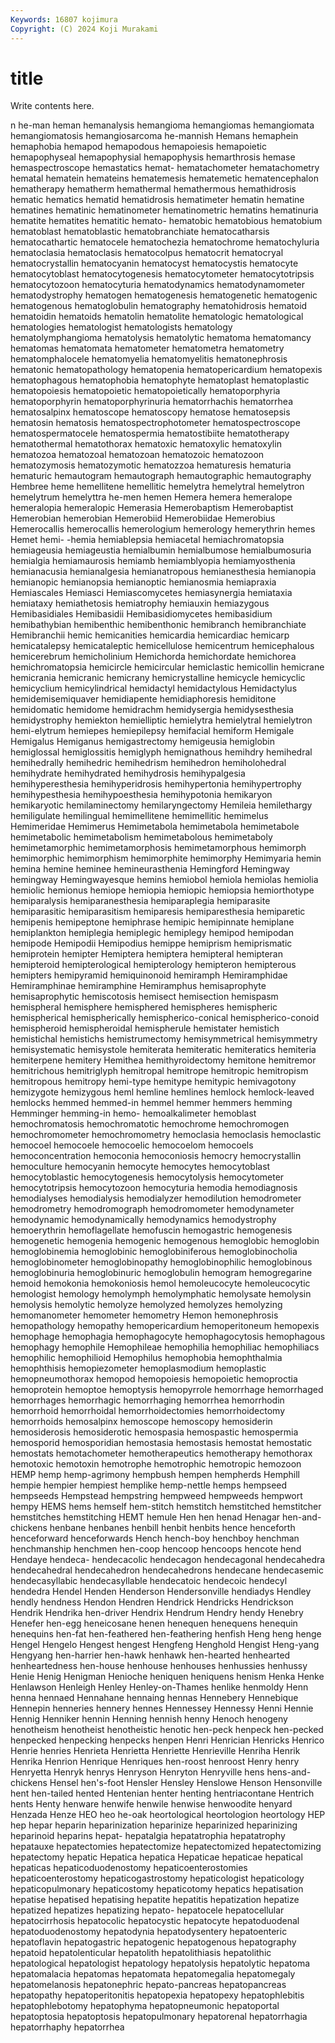 ```yaml
---
Keywords: 16807 kojimura
Copyright: (C) 2024 Koji Murakami
---
```


# title

Write contents here.



n he-man heman hemanalysis hemangioma
hemangiomas hemangiomata hemangiomatosis hemangiosarcoma he-mannish Hemans hemaphein hemaphobia hemapod hemapodous
hemapoiesis hemapoietic hemapophyseal hemapophysial hemapophysis hemarthrosis hemase hemaspectroscope hemastatics hemat-
hematachometer hematachometry hematal hematein hemateins hematemesis hematemetic hematencephalon hematherapy hematherm
hemathermal hemathermous hemathidrosis hematic hematics hematid hematidrosis hematimeter hematin hematine
hematines hematinic hematinometer hematinometric hematins hematinuria hematite hematites hematitic hemato-
hematobic hematobious hematobium hematoblast hematoblastic hematobranchiate hematocatharsis hematocathartic hematocele hematochezia
hematochrome hematochyluria hematoclasia hematoclasis hematocolpus hematocrit hematocryal hematocrystallin hematocyanin hematocyst
hematocystis hematocyte hematocytoblast hematocytogenesis hematocytometer hematocytotripsis hematocytozoon hematocyturia hematodynamics hematodynamometer
hematodystrophy hematogen hematogenesis hematogenetic hematogenic hematogenous hematoglobulin hematography hematohidrosis hematoid
hematoidin hematoids hematolin hematolite hematologic hematological hematologies hematologist hematologists hematology
hematolymphangioma hematolysis hematolytic hematoma hematomancy hematomas hematomata hematometer hematometra hematometry
hematomphalocele hematomyelia hematomyelitis hematonephrosis hematonic hematopathology hematopenia hematopericardium hematopexis hematophagous
hematophobia hematophyte hematoplast hematoplastic hematopoiesis hematopoietic hematopoietically hematoporphyria hematoporphyrin hematoporphyrinuria
hematorrhachis hematorrhea hematosalpinx hematoscope hematoscopy hematose hematosepsis hematosin hematosis hematospectrophotometer
hematospectroscope hematospermatocele hematospermia hematostibiite hematotherapy hematothermal hematothorax hematoxic hematoxylic hematoxylin
hematozoa hematozoal hematozoan hematozoic hematozoon hematozymosis hematozymotic hematozzoa hematuresis hematuria
hematuric hemautogram hemautograph hemautographic hemautography Hembree heme hemellitene hemellitic hemelytra
hemelytral hemelytron hemelytrum hemelyttra he-men hemen Hemera hemera hemeralope hemeralopia
hemeralopic Hemerasia Hemerobaptism Hemerobaptist Hemerobian hemerobian Hemerobiid Hemerobiidae Hemerobius Hemerocallis
hemerocallis hemerologium hemerology hemerythrin hemes Hemet hemi- -hemia hemiablepsia hemiacetal
hemiachromatopsia hemiageusia hemiageustia hemialbumin hemialbumose hemialbumosuria hemialgia hemiamaurosis hemiamb hemiamblyopia
hemiamyosthenia hemianacusia hemianalgesia hemianatropous hemianesthesia hemianopia hemianopic hemianopsia hemianoptic hemianosmia
hemiapraxia Hemiascales Hemiasci Hemiascomycetes hemiasynergia hemiataxia hemiataxy hemiathetosis hemiatrophy hemiauxin
hemiazygous Hemibasidiales Hemibasidii Hemibasidiomycetes hemibasidium hemibathybian hemibenthic hemibenthonic hemibranch hemibranchiate
Hemibranchii hemic hemicanities hemicardia hemicardiac hemicarp hemicatalepsy hemicataleptic hemicellulose hemicentrum
hemicephalous hemicerebrum hemicholinium Hemichorda hemichordate hemichorea hemichromatopsia hemicircle hemicircular hemiclastic
hemicollin hemicrane hemicrania hemicranic hemicrany hemicrystalline hemicycle hemicyclic hemicyclium hemicylindrical
hemidactyl hemidactylous Hemidactylus hemidemisemiquaver hemidiapente hemidiaphoresis hemiditone hemidomatic hemidome hemidrachm
hemidysergia hemidysesthesia hemidystrophy hemiekton hemielliptic hemielytra hemielytral hemielytron hemi-elytrum hemiepes
hemiepilepsy hemifacial hemiform Hemigale Hemigalus Hemiganus hemigastrectomy hemigeusia hemiglobin hemiglossal
hemiglossitis hemiglyph hemignathous hemihdry hemihedral hemihedrally hemihedric hemihedrism hemihedron hemiholohedral
hemihydrate hemihydrated hemihydrosis hemihypalgesia hemihyperesthesia hemihyperidrosis hemihypertonia hemihypertrophy hemihypesthesia hemihypoesthesia
hemihypotonia hemikaryon hemikaryotic hemilaminectomy hemilaryngectomy Hemileia hemilethargy hemiligulate hemilingual hemimellitene
hemimellitic hemimelus Hemimeridae Hemimerus Hemimetabola hemimetabola hemimetabole hemimetabolic hemimetabolism hemimetabolous
hemimetaboly hemimetamorphic hemimetamorphosis hemimetamorphous hemimorph hemimorphic hemimorphism hemimorphite hemimorphy Hemimyaria
hemin hemina hemine heminee hemineurasthenia Hemingford Hemingway hemingway Hemingwayesque hemins
hemiobol hemiola hemiolas hemiolia hemiolic hemionus hemiope hemiopia hemiopic hemiopsia
hemiorthotype hemiparalysis hemiparanesthesia hemiparaplegia hemiparasite hemiparasitic hemiparasitism hemiparesis hemiparesthesia hemiparetic
hemipenis hemipeptone hemiphrase hemipic hemipinnate hemiplane hemiplankton hemiplegia hemiplegic hemiplegy
hemipod hemipodan hemipode Hemipodii Hemipodius hemippe hemiprism hemiprismatic hemiprotein hemipter
Hemiptera hemiptera hemipteral hemipteran hemipteroid hemipterological hemipterology hemipteron hemipterous hemipters
hemipyramid hemiquinonoid hemiramph Hemiramphidae Hemiramphinae hemiramphine Hemiramphus hemisaprophyte hemisaprophytic hemiscotosis
hemisect hemisection hemispasm hemispheral hemisphere hemisphered hemispheres hemispheric hemispherical hemispherically
hemispherico-conical hemispherico-conoid hemispheroid hemispheroidal hemispherule hemistater hemistich hemistichal hemistichs hemistrumectomy
hemisymmetrical hemisymmetry hemisystematic hemisystole hemiterata hemiteratic hemiteratics hemiteria hemiterpene hemitery
Hemithea hemithyroidectomy hemitone hemitremor hemitrichous hemitriglyph hemitropal hemitrope hemitropic hemitropism
hemitropous hemitropy hemi-type hemitype hemitypic hemivagotony hemizygote hemizygous heml hemline
hemlines hemlock hemlock-leaved hemlocks hemmed hemmed-in hemmel hemmer hemmers hemming
Hemminger hemming-in hemo- hemoalkalimeter hemoblast hemochromatosis hemochromatotic hemochrome hemochromogen hemochromometer
hemochromometry hemoclasia hemoclasis hemoclastic hemocoel hemocoele hemocoelic hemocoelom hemocoels hemoconcentration
hemoconia hemoconiosis hemocry hemocrystallin hemoculture hemocyanin hemocyte hemocytes hemocytoblast hemocytoblastic
hemocytogenesis hemocytolysis hemocytometer hemocytotripsis hemocytozoon hemocyturia hemodia hemodiagnosis hemodialyses hemodialysis
hemodialyzer hemodilution hemodrometer hemodrometry hemodromograph hemodromometer hemodynameter hemodynamic hemodynamically hemodynamics
hemodystrophy hemoerythrin hemoflagellate hemofuscin hemogastric hemogenesis hemogenetic hemogenia hemogenic hemogenous
hemoglobic hemoglobin hemoglobinemia hemoglobinic hemoglobiniferous hemoglobinocholia hemoglobinometer hemoglobinopathy hemoglobinophilic hemoglobinous
hemoglobinuria hemoglobinuric hemoglobulin hemogram hemogregarine hemoid hemokonia hemokoniosis hemol hemoleucocyte
hemoleucocytic hemologist hemology hemolymph hemolymphatic hemolysate hemolysin hemolysis hemolytic hemolyze
hemolyzed hemolyzes hemolyzing hemomanometer hemometer hemometry Hemon hemonephrosis hemopathology hemopathy
hemopericardium hemoperitoneum hemopexis hemophage hemophagia hemophagocyte hemophagocytosis hemophagous hemophagy hemophile
Hemophileae hemophilia hemophiliac hemophiliacs hemophilic hemophilioid Hemophilus hemophobia hemophthalmia hemophthisis
hemopiezometer hemoplasmodium hemoplastic hemopneumothorax hemopod hemopoiesis hemopoietic hemoproctia hemoprotein hemoptoe
hemoptysis hemopyrrole hemorrhage hemorrhaged hemorrhages hemorrhagic hemorrhaging hemorrhea hemorrhodin hemorrhoid
hemorrhoidal hemorrhoidectomies hemorrhoidectomy hemorrhoids hemosalpinx hemoscope hemoscopy hemosiderin hemosiderosis hemosiderotic
hemospasia hemospastic hemospermia hemosporid hemosporidian hemostasia hemostasis hemostat hemostatic hemostats
hemotachometer hemotherapeutics hemotherapy hemothorax hemotoxic hemotoxin hemotrophe hemotrophic hemotropic hemozoon
HEMP hemp hemp-agrimony hempbush hempen hempherds Hemphill hempie hempier hempiest
hemplike hemp-nettle hemps hempseed hempseeds Hempstead hempstring hempweed hempweeds hempwort
hempy HEMS hems hemself hem-stitch hemstitch hemstitched hemstitcher hemstitches hemstitching
HEMT hemule Hen hen henad Henagar hen-and-chickens henbane henbanes henbill
henbit henbits hence henceforth henceforward henceforwards Hench hench-boy henchboy henchman
henchmanship henchmen hen-coop hencoop hencoops hencote hend Hendaye hendeca- hendecacolic
hendecagon hendecagonal hendecahedra hendecahedral hendecahedron hendecahedrons hendecane hendecasemic hendecasyllabic hendecasyllable
hendecatoic hendecoic hendecyl hendedra Hendel Henden Henderson Hendersonville hendiadys Hendley
hendly hendness Hendon Hendren Hendrick Hendricks Hendrickson Hendrik Hendrika hen-driver
Hendrix Hendrum Hendry hendy Henebry Henefer hen-egg heneicosane henen henequen
henequens henequin henequins hen-fat hen-feathered hen-feathering henfish Heng heng henge
Hengel Hengelo Hengest hengest Hengfeng Henghold Hengist Heng-yang Hengyang hen-harrier
hen-hawk henhawk hen-hearted henhearted henheartedness hen-house henhouse henhouses henhussies henhussy
Henie Henig Henigman Henioche heniquen heniquens henism Henka Henke Henlawson
Henleigh Henley Henley-on-Thames henlike henmoldy Henn henna hennaed Hennahane hennaing
hennas Hennebery Hennebique Hennepin henneries hennery hennes Hennessey Hennessy Henni
Hennie Hennig Henniker hennin Henning hennish henny Henoch henogeny henotheism
henotheist henotheistic henotic hen-peck henpeck hen-pecked henpecked henpecking henpecks henpen
Henri Henrician Henricks Henrico Henrie henries Henrieta Henrietta Henriette Henrieville
Henriha Henrik Henrika Henrion Henrique Henriques hen-roost henroost Henry henry
Henryetta Henryk henrys Henryson Henryton Henryville hens hens-and-chickens Hensel hen's-foot
Hensler Hensley Henslowe Henson Hensonville hent hen-tailed hented Hentenian henter
henting hentriacontane Hentrich hents Henty henware henwife henwile henwise henwoodite
henyard Henzada Henze HEO heo he-oak heortological heortologion heortology HEP
hep hepar heparin heparinization heparinize heparinized heparinizing heparinoid heparins hepat-
hepatalgia hepatatrophia hepatatrophy hepatauxe hepatectomies hepatectomize hepatectomized hepatectomizing hepatectomy hepatic
Hepatica hepatica Hepaticae hepaticae hepatical hepaticas hepaticoduodenostomy hepaticoenterostomies hepaticoenterostomy hepaticogastrostomy
hepaticologist hepaticology hepaticopulmonary hepaticostomy hepaticotomy hepatics hepatisation hepatise hepatised hepatising
hepatite hepatitis hepatization hepatize hepatized hepatizes hepatizing hepato- hepatocele hepatocellular
hepatocirrhosis hepatocolic hepatocystic hepatocyte hepatoduodenal hepatoduodenostomy hepatodynia hepatodysentery hepatoenteric hepatoflavin
hepatogastric hepatogenic hepatogenous hepatography hepatoid hepatolenticular hepatolith hepatolithiasis hepatolithic hepatological
hepatologist hepatology hepatolysis hepatolytic hepatoma hepatomalacia hepatomas hepatomata hepatomegalia hepatomegaly
hepatomelanosis hepatonephric hepato-pancreas hepatopancreas hepatopathy hepatoperitonitis hepatopexia hepatopexy hepatophlebitis hepatophlebotomy
hepatophyma hepatopneumonic hepatoportal hepatoptosia hepatoptosis hepatopulmonary hepatorenal hepatorrhagia hepatorrhaphy hepatorrhea
